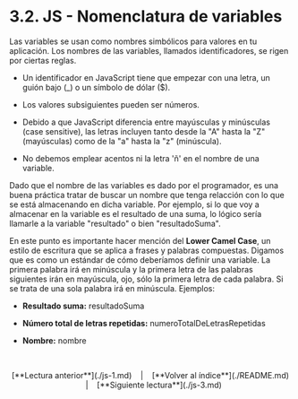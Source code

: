 # 3.2. JS - Nomenclatura de variables 

Las variables se usan como nombres simbólicos para valores en tu aplicación. Los nombres de las variables, llamados identificadores, se rigen por ciertas reglas.

- Un identificador en JavaScript tiene que empezar con una letra, un guión bajo (_) o un símbolo de dólar ($). 

- Los valores subsiguientes pueden ser números.

- Debido a que JavaScript diferencia entre mayúsculas y minúsculas (case sensitive), las letras incluyen tanto desde la "A" hasta la "Z" (mayúsculas) como de la "a" hasta la "z" (minúscula).

- No debemos emplear acentos ni la letra 'ñ' en el nombre de una variable.

Dado que el nombre de las variables es dado por el programador, es una buena práctica tratar de buscar un nombre que tenga relacción con lo que se está almacenando en dicha variable. Por ejemplo, si lo que voy a almacenar en la variable es el resultado de una suma, lo lógico sería llamarle a la variable "resultado" o bien "resultadoSuma". 

En este punto es importante hacer mención del **Lower Camel Case**, un estilo de escritura que se aplica a frases y palabras compuestas. Digamos que es como un estándar de cómo deberíamos definir una variable. La primera palabra irá en minúscula y la primera letra de las palabras siguientes irán en mayúscula, ojo, sólo la primera letra de cada palabra. Si se trata de una sola palabra irá en minúscula. Ejemplos:

- **Resultado suma:** resultadoSuma

- **Número total de letras repetidas:** numeroTotalDeLetrasRepetidas

- **Nombre:** nombre

&nbsp;

<div align="center">[**Lectura anterior**](./js-1.md) &nbsp;&nbsp; | &nbsp;&nbsp; [**Volver al índice**](./README.md) &nbsp;&nbsp; | &nbsp;&nbsp; [**Siguiente lectura**](./js-3.md)</div>